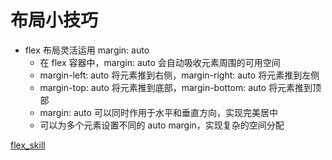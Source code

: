 # 布局小技巧

- flex 布局灵活运用 margin: auto
  - 在 flex 容器中，margin: auto 会自动吸收元素周围的可用空间
  - margin-left: auto 将元素推到右侧，margin-right: auto 将元素推到左侧
  - margin-top: auto 将元素推到底部，margin-bottom: auto 将元素推到顶部
  - margin: auto 可以同时作用于水平和垂直方向，实现完美居中
  - 可以为多个元素设置不同的 auto margin，实现复杂的空间分配

[flex_skill](../../code/html_css_example/flex_skill.html)
